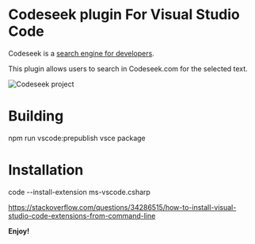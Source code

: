 # Codeseek plugin For Visual Studio Code

Codeseek is a [search engine for developers](https://codeseek.com/).

This plugin allows users to search in Codeseek.com for the selected text.

![Codeseek project](https://codeseek.com/codeseek.png "Codeseek logo")

# Building

npm run vscode:prepublish
vsce package

# Installation

code --install-extension ms-vscode.csharp

https://stackoverflow.com/questions/34286515/how-to-install-visual-studio-code-extensions-from-command-line

**Enjoy!**
